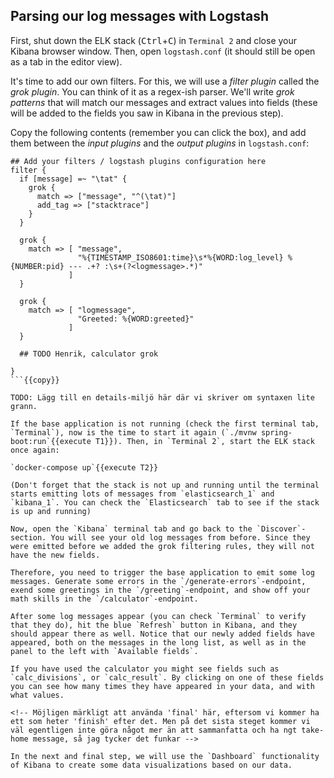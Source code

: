 <p></p>

## Parsing our log messages with Logstash

First, shut down the ELK stack (<kbd>Ctrl</kbd>+<kbd>C</kbd>) in `Terminal 2` and close your Kibana browser window. Then, open `logstash.conf` (it should still be open as a tab in the editor view).

It's time to add our own filters. For this, we will use a *filter plugin* called the *grok plugin*. You can think of it as a regex-ish parser. We'll write *grok patterns* that will match our messages and extract values into fields (these will be added to the fields you saw in Kibana in the previous step).

<!--
En aside om grok-plugin, länka till https://www.elastic.co/guide/en/logstash/current/plugins-filters-grok.html och http://grokdebug.herokuapp.com/

Ge ett bra exempel på hur grok arbetar för att dela upp text i olika 'fält' (som sedan dyker upp i Kibana, återigen är detta ett betydelsefullt ord).

-->

Copy the following contents (remember you can click the box), and add them between the *input plugins* and the *output plugins* in `logstash.conf`:

```
## Add your filters / logstash plugins configuration here
filter {
  if [message] =~ "\tat" {
    grok {
      match => ["message", "^(\tat)"]
      add_tag => ["stacktrace"]
    }
  }
  
  grok {
    match => [ "message",
               "%{TIMESTAMP_ISO8601:time}\s*%{WORD:log_level} %{NUMBER:pid} --- .+? :\s+(?<logmessage>.*)"
             ]
  }

  grok {
    match => [ "logmessage",
               "Greeted: %{WORD:greeted}"
             ]
  }

  ## TODO Henrik, calculator grok

}
```{{copy}}

TODO: Lägg till en details-miljö här där vi skriver om syntaxen lite grann.

If the base application is not running (check the first terminal tab, `Terminal`), now is the time to start it again (`./mvnw spring-boot:run`{{execute T1}}). Then, in `Terminal 2`, start the ELK stack once again:

`docker-compose up`{{execute T2}}

(Don't forget that the stack is not up and running until the terminal starts emitting lots of messages from `elasticsearch_1` and `kibana_1`. You can check the `Elasticsearch` tab to see if the stack is up and running)

Now, open the `Kibana` terminal tab and go back to the `Discover`-section. You will see your old log messages from before. Since they were emitted before we added the grok filtering rules, they will not have the new fields.

Therefore, you need to trigger the base application to emit some log messages. Generate some errors in the `/generate-errors`-endpoint, exend some greetings in the `/greeting`-endpoint, and show off your math skills in the `/calculator`-endpoint.

After some log messages appear (you can check `Terminal` to verify that they do), hit the blue `Refresh` button in Kibana, and they should appear there as well. Notice that our newly added fields have appeared, both on the messages in the long list, as well as in the panel to the left with `Available fields`.

If you have used the calculator you might see fields such as `calc_divisions`, or `calc_result`. By clicking on one of these fields you can see how many times they have appeared in your data, and with what values.

<!-- Möjligen märkligt att använda 'final' här, eftersom vi kommer ha ett som heter 'finish' efter det. Men på det sista steget kommer vi väl egentligen inte göra något mer än att sammanfatta och ha ngt take-home message, så jag tycker det funkar -->

In the next and final step, we will use the `Dashboard` functionality of Kibana to create some data visualizations based on our data.